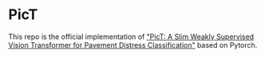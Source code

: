 # PicT
This repo is the official implementation of ["PicT: A Slim Weakly Supervised Vision Transformer for Pavement
Distress Classification"]() based on Pytorch.
